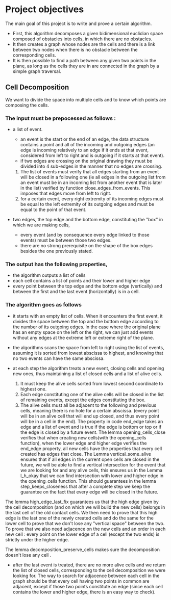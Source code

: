 # Project objectives

The main goal of this project is to write and prove a certain algorithm. 
* First, this algorithm decomposes a given bidimensional euclidian space composed of obstacles into cells, in which there are no obstacles.
* It then creates a graph whose nodes are the cells and there is a link between two nodes when there is no obstacle between the corresponding cells.
* It is then possible to find a path between any given two points in the plane, as long as the cells they are in are connected in the graph by a simple graph traversal.


## Cell Decomposition 

We want to divide the space into multiple cells and to know which points are composing the cells.

### The input must be prepocessed as follows : 
* a list of event. 
    * an event is the start or the end of an edge, the data structure contains a point and all of the incoming and outgoing edges (an edge is incoming relatively to an edge if it ends at that event, considered from left to right and is outgoing if it starts at that event).
    * if two edges are crossing on the original drawing they must be divided into 4 sub-edges in the manner that no edges are crossing.
    1. The list of events must verify that all edges starting from an event will be closed in a following one (ie all edges in the outgoing list from an event must be in an incoming list from another event that is later in the list) verified by function close_edges_from_events.  This imposes that edges move from left to right.
    2. for a certain event, every right extremity of its incoming edges must be equal to the left extremity of its outgoing edges and must be equal to the point of that event.
    
* two edges, the top edge and the bottom edge, constituting the "box" in
  which we are making cells,
    * every event (and by consequence every edge linked to those events) must be between those two edges.
    * there are no strong prerequisite on the shape of the box edges besides the one previously stated.

### The output has the following properties,
* the algorithm outputs a list of cells
* each cell contains a list of points and their lower and higher edge
* every point between the top edge and the bottom edge (vertically) and between
  the first and the last event (horizontally) is in a cell.


### The algorithm goes as follows 

* it starts with an empty list of cells. When it encounters the first event, it divides the space between the top and the bottom edge according to the number of its outgoing edges. In the case where the original plane has an empty space on the left or the right, we can just add events without any edges at the extreme left or extreme right of the plane.

* the algorithms scans the space from left to right using the list of events, assuming it is sorted from lowest abscissa to highest, and knowing that no two events can have the same abscissa.

* at each step the algorithm treats a new event, closing cells and opening new ones, thus maintaining a list of closed cells and a list of alive cells. 
    1. It must keep the alive cells sorted from lowest second coordinate to highest one. 
    2. Each edge constituting one of the alive cells will be closed in the list of remaining events, except the edges constituting the box.
    3. The alive cells must all be adjacent to the following and previous cells, meaning there is no hole for a certain abscissa. (every point will be in an alive cell that will end up closed, and thus every point will be in a cell in the end).
The property in code end_edge takes an edge and a list of event and is true if the edge is bottom or top or if the edge is closed by a future event.
The lemma opening_cells_close verifies that when creating new cells(with the opening_cells function), when the lower edge and higher edge verifies the end_edge property, all new cells have the properties that every cell created has edges that close.
The Lemma vertical_some_alive ensures that if all edges in the current open cells are closed in the future, we will be able to find a vertical intersection for the event that we are looking for and any alive cells, this ensures us in the Lemma l_h_okay that we can find intersection with lower and higher edge in the opening_cells function. This should guarantees in the lemma step_keeps_closeness that after a complete step we keep the guarantee on the fact that every edge will be closed in the future.

The lemma high_edge_last_fix guarantees us that the high edge given by the cell decomposition (and on which we will build the new cells) belongs in the last cell of the old contact cells. We then need to prove that this high edge is the last one of the newly created cells and do the same for the lower cell to prove that we don't lose any "vertical space" between the two.
To prove that we also need adjacence on the new cells and an order in each new cell : 
every point on the lower edge of a cell (except the two ends) is strictly under the higher edge.

The lemma decomposition_preserve_cells makes sure the decomposition doesn't lose any cell .

* after the last event is treated, there are no more alive cells and we return the list of closed cells, corresponding to the cell decomposition we were looking for. 
The way to search for adjacence between each cell in the graph should be that every cell having two points in common are adjacent, except if those two points constitute an edge (since each cell contains the lower and higher edge, there is an easy way to check).


